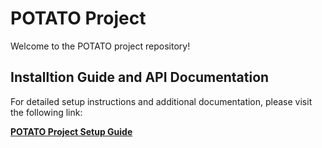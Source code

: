 # POTATO Project

Welcome to the POTATO project repository!

## Installtion Guide and API Documentation

For detailed setup instructions and additional documentation, please visit the following link:

[**POTATO Project Setup Guide**](https://concise-candytuft-d0b.notion.site/POTATO-Project-Setup-Guide-10ea8e14ba5a807b871ed1d8d9739ca7)


